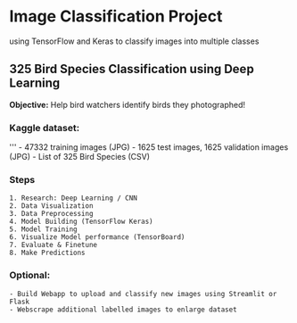# Image Classification Project
using TensorFlow and Keras to classify images into multiple classes

## 325 Bird Species Classification using Deep Learning
**Objective:** Help bird watchers identify birds they photographed!

### Kaggle dataset: 
'''
    - 47332 training images (JPG)
    - 1625 test images, 1625 validation images (JPG)
    - List of 325 Bird Species (CSV)

### Steps

    1. Research: Deep Learning / CNN
    2. Data Visualization
    3. Data Preprocessing
    4. Model Building (TensorFlow Keras)
    5. Model Training
    6. Visualize Model performance (TensorBoard) 
    7. Evaluate & Finetune
    8. Make Predictions 

### Optional: 
    - Build Webapp to upload and classify new images using Streamlit or Flask 
    - Webscrape additional labelled images to enlarge dataset

